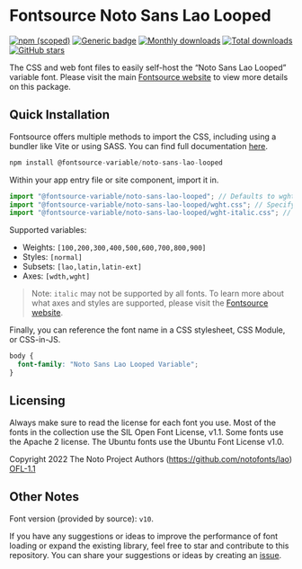 # Fontsource Noto Sans Lao Looped

[![npm (scoped)](https://img.shields.io/npm/v/@fontsource-variable/noto-sans-lao-looped?color=brightgreen)](https://www.npmjs.com/package/@fontsource-variable/noto-sans-lao-looped) [![Generic badge](https://img.shields.io/badge/fontsource-passing-brightgreen)](https://github.com/fontsource/fontsource) [![Monthly downloads](https://badgen.net/npm/dm/@fontsource-variable/noto-sans-lao-looped)](https://github.com/fontsource/fontsource) [![Total downloads](https://badgen.net/npm/dt/@fontsource-variable/noto-sans-lao-looped)](https://github.com/fontsource/fontsource) [![GitHub stars](https://img.shields.io/github/stars/fontsource/fontsource.svg?style=social&label=Star)](https://github.com/fontsource/fontsource/stargazers)

The CSS and web font files to easily self-host the “Noto Sans Lao Looped” variable font. Please visit the main [Fontsource website](https://fontsource.org/fonts/noto-sans-lao-looped) to view more details on this package.

## Quick Installation

Fontsource offers multiple methods to import the CSS, including using a bundler like Vite or using SASS. You can find full documentation [here](https://fontsource.org/docs/getting-started/introduction).

```javascript
npm install @fontsource-variable/noto-sans-lao-looped
```

Within your app entry file or site component, import it in.

```javascript
import "@fontsource-variable/noto-sans-lao-looped"; // Defaults to wght axis
import "@fontsource-variable/noto-sans-lao-looped/wght.css"; // Specify axis
import "@fontsource-variable/noto-sans-lao-looped/wght-italic.css"; // Specify axis and style
```

Supported variables:
- Weights: `[100,200,300,400,500,600,700,800,900]`
- Styles: `[normal]`
- Subsets: `[lao,latin,latin-ext]`
- Axes: `[wdth,wght]`

> Note: `italic` may not be supported by all fonts. To learn more about what axes and styles are supported, please visit the [Fontsource website](https://fontsource.org/fonts/noto-sans-lao-looped).

Finally, you can reference the font name in a CSS stylesheet, CSS Module, or CSS-in-JS.

```css
body {
  font-family: "Noto Sans Lao Looped Variable";
}
```

## Licensing
Always make sure to read the license for each font you use. Most of the fonts in the collection use the SIL Open Font License, v1.1. Some fonts use the Apache 2 license. The Ubuntu fonts use the Ubuntu Font License v1.0.

Copyright 2022 The Noto Project Authors (https://github.com/notofonts/lao)
[OFL-1.1](https://openfontlicense.org)

## Other Notes
Font version (provided by source): `v10`.

If you have any suggestions or ideas to improve the performance of font loading or expand the existing library, feel free to star and contribute to this repository. You can share your suggestions or ideas by creating an [issue](https://github.com/fontsource/fontsource/issues).